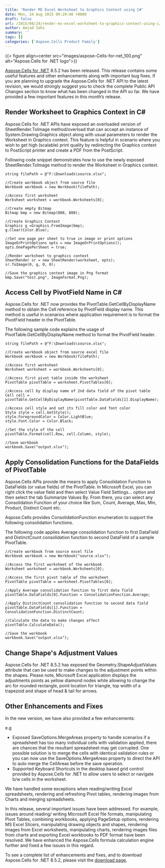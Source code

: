 ```yaml
---
title: 'Render MS Excel Worksheet to Graphics Context using C#'
date: Mon, 24 Aug 2015 09:29:48 +0000
draft: false
url: /2015/08/24/render-ms-excel-worksheet-to-graphics-context-using-c/
author: Amjad Sahi
summary: ''
tags: []
categories: ['Aspose.Cells Product Family']
---
```




{{< figure align=center src="images/aspose-Cells-for-net_100.png" alt="Aspose.Cells for .NET logo">}}


[Aspose.Cells for .NET][1] 8.5.2 has been released. This release contains some useful features and other enhancements along with important bug fixes. If you are planning to upgrade the Aspose.Cells for .NET API to the latest revision, we would strongly suggest you to check the complete Public API Changes section to know what has been changed in the API so far. We have provided a few important features in this month’s release.

## Render Worksheet to Graphics Context in C#

Aspose.Cells for .NET APIs have exposed an overloaded version of SheetRender.ToImage method/overload that can accept an instance of System.Drawing.Graphics object along with usual parameters to render the Worksheet in Graphics context. This feature is helpful in scenario where you wish to get high (scalable) print quality by redirecting the Graphics context to PostScript printer and create a PDF from the PostScript.

Following code snippet demonstrates how to use the newly exposed SheetRender.ToImage method to render the Worksheet in Graphics context.

```
string filePath = @"F:\Downloads\source.xlsx";

//Create workbook object from source file
Workbook workbook = new Workbook(filePath);

//Access first worksheet
Worksheet worksheet = workbook.Worksheets[0];

//Create empty Bitmap
Bitmap bmp = new Bitmap(800, 800);

//Create Graphics Context
Graphics g =Graphics.FromImage(bmp);
g.Clear(Color.Blue);

//Set one page per sheet to true in image or print options
ImageOrPrintOptions opts = new ImageOrPrintOptions();
opts.OnePagePerSheet = true;

//Render worksheet to graphics context
SheetRender sr = new SheetRender(worksheet, opts);
sr.ToImage(0, g, 0, 0);

//Save the graphics context image in Png format
bmp.Save("test.png", ImageFormat.Png); 
```

## Access Cell by PivotField Name in C#

Aspose.Cells for .NET now provides the PivotTable.GetCellByDisplayName method to obtain the Cell reference by PivotField display name. This method is useful in scenarios where application requirement is to format the PivotField header in the PivotTable.

The following sample code explains the usage of PivotTable.GetCellByDisplayName method to format the PivotField header.

```
string filePath = @"F:\Downloads\source.xlsx";

//Create workbook object from source excel file
Workbook workbook = new Workbook(filePath);

//Access first worksheet
Worksheet worksheet = workbook.Worksheets[0];

//Access first pivot table inside the worksheet
PivotTable pivotTable = worksheet.PivotTables[0];

//Access cell by display name of 2nd data field of the pivot table
Cell cell = pivotTable.GetCellByDisplayName(pivotTable.DataFields[1].DisplayName);

//Access cell style and set its fill color and font color
Style style = cell.GetStyle();
style.ForegroundColor = Color.LightBlue;
style.Font.Color = Color.Black;

//Set the style of the cell
pivotTable.Format(cell.Row, cell.Column, style);

//Save workbook
workbook.Save("output.xlsx"); 
```

## Apply Consolidation Functions for the DataFields of PivotTable

Aspose.Cells APIs provide the means to apply Consolidation Function to DataFields (or value fields) of the PivotTable. In Microsoft Excel, you can right click the value field and then select Value Field Settings... option and then select the tab Summarize Values By. From there, you can select any Consolidation Function of your choice like Sum, Count, Average, Max, Min, Product, Distinct Count etc.

Aspose.Cells provides ConsolidationFunction enumeration to support the following consolidation functions.

The following code applies Average consolidation function to first DataField and DistinctCount consolidation function to second DataField of a sample PivotTable.

```
//Create workbook from source excel file
Workbook workbook = new Workbook("source.xlsx");

//Access the first worksheet of the workbook
Worksheet worksheet = workbook.Worksheets[0];

//Access the first pivot table of the worksheet
PivotTable pivotTable = worksheet.PivotTables[0];

//Apply Average consolidation function to first data field
pivotTable.DataFields[0].Function = ConsolidationFunction.Average;

//Apply DistinctCount consolidation function to second data field
pivotTable.DataFields[1].Function = ConsolidationFunction.DistinctCount;

//Calculate the data to make changes affect
pivotTable.CalculateData();

//Save the workbook
workbook.Save("output.xlsx");
```

## Change Shape's Adjustment Values

Aspose.Cells for .NET 8.5.2 has exposed the Geometry.ShapeAdjustValues attribute that can be used to make changes to the adjustment points within the shapes. Please note, Microsoft Excel application displays the adjustments points as yellow diamond nodes while allowing to change the arc for rounded rectangle, point location for triangle, top width of a trapezoid and shape of head & tail for arrows.

## Other Enhancements and Fixes

In the new version, we have also provided a few enhancements:

e.g

*   Exposed SaveOptions.MergeAreas property to handle scenarios if a spreadsheet has too many individual cells with validation applied, there are chances that the resultant spreadsheet may get corrupted. One possible solution is to merge the cells with identical validation rules or you can now use the SaveOptions.MergeAreas property to direct the API to auto merge the CellAreas before the save operation.
*   Supported Keyboard Shortcuts in the desktop based grid control provided by Aspose.Cells for .NET to allow users to select or navigate b/w cells in the worksheet.

We have handled some exceptions when reading/writing Excel spreadsheets, rendering and refreshing Pivot tables, rendering images from Charts and merging spreadsheets.

In this release, several important issues have been addressed. For example, issues around reading/ writing Microsoft Excel file formats, manipulating Pivot Tables, combining workbooks, applying PageSetup options, rendering MS Excel Slicers, manipulating drawing objects and shapes, rendering images from Excel worksheets, manipulating charts, rendering images files from charts and exporting Excel workbooks to PDF format have been resolved. We have enhanced the Aspose.Cells formula calculation engine further and fixed a few issues in this regard.

To see a complete list of enhancements and fixes, and to download Aspose.Cells for .NET 8.5.2, please visit the [download page][2].




[1]: https://products.aspose.com/cells/net
[2]: https://downloads.aspose.com/cells/net




